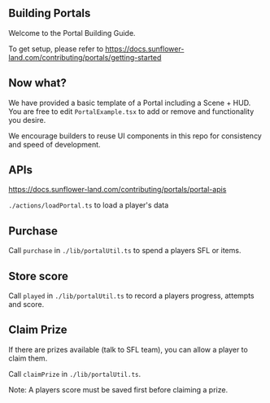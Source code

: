 ## Building Portals

Welcome to the Portal Building Guide.

To get setup, please refer to https://docs.sunflower-land.com/contributing/portals/getting-started

## Now what?

We have provided a basic template of a Portal including a Scene + HUD. You are free to edit `PortalExample.tsx` to add or remove and functionality you desire.

We encourage builders to reuse UI components in this repo for consistency and speed of development.

## APIs

https://docs.sunflower-land.com/contributing/portals/portal-apis

`./actions/loadPortal.ts` to load a player's data

## Purchase

Call `purchase` in `./lib/portalUtil.ts` to spend a players SFL or items.

## Store score

Call `played` in `./lib/portalUtil.ts` to record a players progress, attempts and score.

## Claim Prize

If there are prizes available (talk to SFL team), you can allow a player to claim them.

Call `claimPrize` in `./lib/portalUtil.ts`.

Note: A players score must be saved first before claiming a prize.
